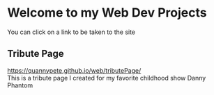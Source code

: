 # Welcome to my Web Dev Projects

You can click on a link to be taken to the site

## Tribute Page
https://quannypete.github.io/web/tributePage/ </br>
This is a tribute page I created for my favorite childhood show Danny Phantom 

